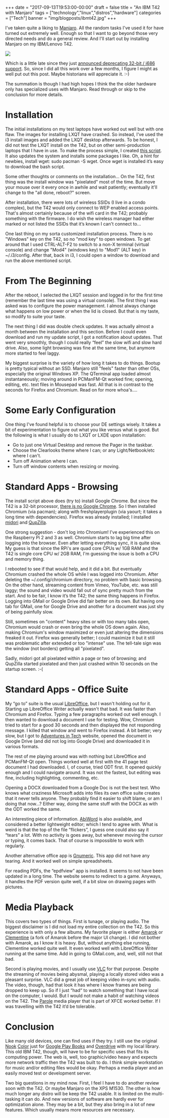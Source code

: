 +++
date = "2017-09-13T19:53:00-00:00"
draft = false
title = "An IBM T42 with Manjaro"
tags = ["technology","linux","distros","hardware"]
categories = ["Tech"]
banner = "img/blogposts/ibmt42.jpg"
+++

I've taken quite a liking to <a href = "http://manjaro.org" target="blank">Manjaro</a>. All the random tasks I've used it for have turned out extremely well. Enough so that I want to go beyond those very directed needs and do a general review. And I'll start out by installing Manjaro on my IBM/Lenovo T42.

![](../../../../../img/blogposts/ibmt42.jpg)

Which is a little late since they just <a href = "https://forum.manjaro.org/t/phasing-out-i686-support/30398" target="blank">announced deprecating 32-bit / i686 support</a>. So, since I did all this work over a few months, I figure I might as well put out this post. Maybe historians will appreciate it. :-)

The summation is though I had high hopes I think the the older hardware only has specialized uses with Manjaro. Read through or skip to the conclusion for more details.

# Installation

The initial installations on my test laptops have worked out well but with one flaw. The images for installing LXQT have crashed. So instead, I've used the i3 install images and added the LXQT desktop afterwards. To be honest, I did not test the LXQT install on the T42, but on other semi-production laptops that I have in use. To make the process simple, I created <a href = "https://raw.githubusercontent.com/rmdegennaro/scripts/master/setup_new_manjaro.sh" target="blank">this script</a>. It also updates the system and installs some packages I like. Oh, a hint for newbies, install wget: sudo pacman -S wget. Once wget is installed it’s easy to download the bash script.

Some other thoughts or comments on the installation... On the T42, first thing was the install
window was "pixelated" most of the time. But move your mouse over it every once in awhile and wait patiently; eventually it'll change to the "all done, reboot?" screen.

After installation, there were lots of wireless SSIDs (I live in a condo complex), but the T42 would only connect to WEP enabled access points. That's almost certainly because of the wifi card in the T42; probably something with the firmware. I do wish the wireless manager had either marked or not listed the SSIDs that it’s known I can't connect to...

One last thing on my sorta customized installation process. There is no "Windows" key on the T42, so no "mod key" to open windows. To get around that I used CTRL-ALT-F2 to switch to a non-X terminal (virtual console) and change "Mod4" (windows key) to "Mod1" (ALT key) in ~/.i3/config. After that, back in i3, I could open a window to download and run the above mentioned script.

# From The Beginning

After the reboot, I selected the LXQT session and logged in for the first time (remember the last time was using a virtual console). The first thing I was asked was to configure the power management. I almost always change what happens on low power or when the lid is closed. But that is my taste, so modify to suite your taste.

The next thing I did was double check updates. It was actually almost a month between the installation and this section. Before I could even download and run my update script, I got a notification about updates. That went very smoothly, though I could really “feel” the slow wifi and slow hard drive. Also, some light browsing was fine at the same time, but anymore more started to feel laggy.

My biggest surprise is the variety of how long it takes to do things. Bootup is pretty typical without an SSD. Manjaro still "feels" faster than other OSs, especially the original Windows XP. The QTerminal app loaded almost instantaneously; moving around in PCManFM-Qt worked fine; opening, editing, etc. text files in Mousepad was fast. All that is in contrast to the seconds for Firefox and Chromium. Read on for more whoa's....

# Some Early Configuration

One thing I've found helpful is to choose your DE settings wisely. It takes a bit of experimentation to figure out what you like versus what is good. But the following is what I usually do to LXQT or LXDE upon installation:

* Go to just one Virtual Desktop and remove the Pager in the taskbar.
* Choose the Clearlooks theme where I can; or any Light/Netbook/etc where I can't.
* Turn off Animation where I can.
* Turn off window contents when resizing or moving.

# Standard Apps - Browsing

The install script above does (try to) install Google Chrome. But since the T42 is a 32-bit processor, <a href = "https://groups.google.com/a/chromium.org/forum/#!topic/chromium-dev/FoE6sL-p6oU" target="blank">there is no Google Chrome</a>. So I then installed Chromium (via pacman); along with freshplayerplugin (via yaourt; it takes a long time with dependencies). Firefox was already installed; I installed <a href = "http://midori-browser.org/" target="blank">midori</a> and <a href = "https://qupzilla.com/" target="blank">QupZilla</a>.

One strong suggestion - don't log into Chromium! I've experienced this on the Raspberry Pi 2 and 3 as well. Chromium starts to lag big time after logging into the browser. Even after letting everything sync, it is quite slow. My guess is that since the RPi's are quad core CPUs w/ 1GB RAM and the T42 is single core CPU w/ 2GB RAM, I'm guessing the issue is both a CPU and memory thing.

I rebooted to see if that would help, and it did a bit. But eventually Chromium crashed the whole OS while I was logged into Chromium. After deleting the ~/.config/chromium directory, no problem with basic browsing. On the other hand, streaming content from Vimeo, YouTube, etc. was still laggy; the sound and video would fall out of sync pretty much from the start. And to be fair, I know it’s the T42; the same thing happens in Firefox. Logging into GMail or Google Drive did fair better on its own. But having one tab for GMail, one for Google Drive and another for a document was just shy of being painfully slow.

Still, sometimes on "content" heavy sites or with too many tabs open, Chromium would crash or even bring the whole OS down again. Also, making Chromium's window maximized or even just altering the dimensions freaked it out. Firefox was generally better; I could maximize it but it still was problematic after extended or too "intense" use. The tell-tale sign was the window (not borders) getting all "pixelated".

Sadly, midori got all pixelated within a page or two of browsing; and QupZilla started pixelated and then just crashed within 10 seconds on the startup screen. :-(

# Standard Apps - Office Suite

My “go to” suite is the usual <a href = "http://www.libreoffice.org/" target="blank">LibreOffice</a>, but I wasn't holding out for it. Starting up LibreOffice Writer actually wasn't that bad. It was faster than Chromium and Firefox. Typing a few paragraphs worked out well enough. I then wanted to download a document I use for testing. Wow, Chromium tried to start for a good 30 seconds and then displayed the not responding message. I killed that window and went to Firefox instead. A bit better; very slow, but I got to <a href = "https://sites.google.com/riotsu.com/adventuresintech/home" target="blank">Adventures in Tech</a> website, opened the document in Google Drive (and did not log into Google Drive) and downloaded it in various formats.

The rest of me playing around was with nothing but LibreOffice and PCManFM-Qt open. Things worked well at first with the 41 page test document I had downloaded. I, of course, tried ODT first. It opened quickly enough and I could navigate around. It was not the fastest, but editing was fine, including highlighting, commenting, etc.

Opening a DOCX downloaded from a Google Doc is not the best test. Who knows what craziness Microsoft adds into files its own office suite creates that it never tells anyone. They probably find it easier to shift blame, or am I doing that now...? Either way, doing the same stuff with the DOCX as with the ODT worked the same.

An interesting piece of information. <a href = "https://www.abisource.com/" target="blank">AbiWord</a> is also available, and considered a better lightweight editor; which I tend to agree with. What is weird is that the top of the file “flickers”, I guess one could also say it “tears” a lot. With no activity is goes away, but whenever moving the cursor or typing, it comes back. That of course is impossible to work with regularly.

Another alternative office app is <a href = "http://www.gnumeric.org/" target="blank">Gnumeric</a>. This app did not have any tearing. And it worked well on simple spreadsheets.

For reading PDFs, the “epdfview” app is installed. It seems to not have been updated in a long time. The website seems to redirect to a game. Anyways, it handles the PDF version quite well, if a bit slow on drawing pages with pictures.

# Media Playback

This covers two types of things. First is tunage, or playing audio. The biggest disclaimer is I did not load my entire collection on the T42. So this experience is with only a few albums. My favorite player is either <a href = "https://amarok.kde.org/" target="blank">Amarok</a> or <a href = "https://www.clementine-player.org/" target="blank">Clementine</a> (a fork of Amarok before the major UI change). I did not bother with Amarok, as I know it is heavy. But, without anything else running, Clementine worked quite well. It even worked well with LibreOffice Writer running at the same time. Add in going to GMail.com, and, well, still not that bad.

Second is playing movies, and I usually use <a href = "https://www.videolan.org/vlc/" target="blank">VLC</a> for that purpose. Despite the streaming of movies being abysmal, playing a locally stored video was a pleasant surprise. VLC did a great job of keeping video in-sync with audio. The video, though, had that look it has where I know frames are being dropped to keep up. So if I just “had“ to watch something that I have local on the computer, I would. But I would not make a habit of watching videos on the T42. The <a href = "http://docs.xfce.org/apps/parole/introduction" target="blank">Parole</a> media player that is part of XFCE worked better. If I was travelling with the T42 it’d be tolerable.

# Conclusion

Like many old devices, one can find uses if they try. I still use the original <a href = "https://en.wikipedia.org/wiki/Nook_Color" target="blank">Nook</a>
 <a href = "https://forum.xda-developers.com/nook-color/development" target="blank">Color</a> just for <a href = "https://play.google.com/store/apps/details?id=com.google.android.apps.books&hl=en" target="blank">Google Play Books</a> and <a href = "https://play.google.com/store/apps/details?id=com.overdrive.mobile.android.mediaconsole&hl=en" target="blank">Overdrive</a> with my local library. This old IBM T42, though, will have to be for specific uses that fits its computing power. The web is, well, too graphic/video heavy and expects more network traffic then the T42 was built to do. I think simple workstation for music and/or editing files would be okay. Perhaps a media player and an easily moved test or development server.

Two big questions in my mind now.  First, I feel I have to do another review soon with the T42.  Or maybe Manjaro on the XPS M1530.   The other is how much longer any distro will be keep the T42 usable.  It is limited on the multi-tasking it can do. And new versions of software are hardly ever for optimization alone. They may be a bit, but they also bring in a lot of new features.  Which usually means more resources are necessary.

